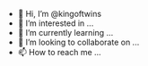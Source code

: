 - 👋 Hi, I’m @kingoftwins
- 👀 I’m interested in ...
- 🌱 I’m currently learning ...
- 💞️ I’m looking to collaborate on ...
- 📫 How to reach me ...

<!---
kingoftwins/kingoftwins is a ✨ special ✨ repository because its `README.md` (this file) appears on your GitHub profile.
You can click the Preview link to take a look at your changes.
--->
